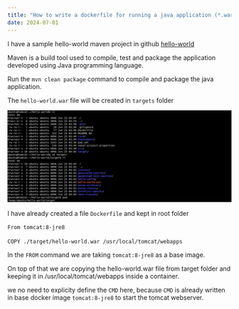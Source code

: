```yaml
---
title: "How to write a dockerfile for running a java application (*.war) in Apache tomcat webserver"
date: 2024-07-01
---
```


I have a sample hello-world maven project in github [hello-world](https://github.com/vigneshsweekaran/hello-world)

Maven is a build tool used to compile, test and package the application developed using Java programming language.

Run the `mvn clean package` command to compile and package the java application.

The `hello-world.war` file will be created in `targets` folder

![Docker](images/docker-target-folder.png)

I have already created a file `Dockerfile` and kept in root folder

```
From tomcat:8-jre8

COPY ./target/hello-world.war /usr/local/tomcat/webapps
```

In the `FROM` command we are taking `tomcat:8-jre8` as a base image.

On top of that we are copying the hello-world.war file from target folder and keeping it in /usr/local/tomcat/webapps inside a container.

we no need to explicity define the `CMD` here, because `CMD` is already written in base docker image `tomcat:8-jre8` to start the tomcat webserver.
